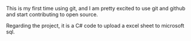 This is my first time using git, and I am pretty excited to use git and github and start contributing to open source.


Regarding the project, it is a C# code to upload a excel sheet to microsoft sql.